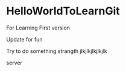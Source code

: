 # HelloWorldToLearnGit
For Learning
First version

Update for fun

Try to do something strangth
jlkjlkjlkjlkjlk

server
